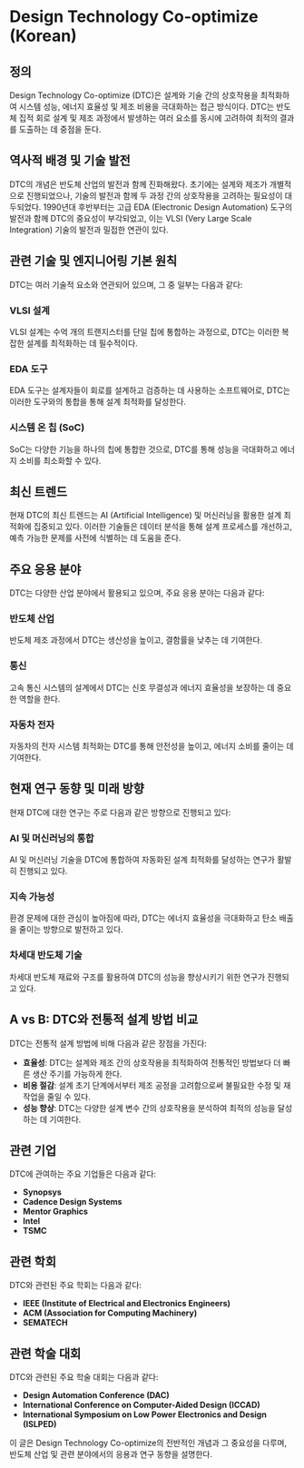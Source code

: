 # Design Technology Co-optimize (Korean)

## 정의
Design Technology Co-optimize (DTC)은 설계와 기술 간의 상호작용을 최적화하여 시스템 성능, 에너지 효율성 및 제조 비용을 극대화하는 접근 방식이다. DTC는 반도체 집적 회로 설계 및 제조 과정에서 발생하는 여러 요소를 동시에 고려하여 최적의 결과를 도출하는 데 중점을 둔다.

## 역사적 배경 및 기술 발전
DTC의 개념은 반도체 산업의 발전과 함께 진화해왔다. 초기에는 설계와 제조가 개별적으로 진행되었으나, 기술의 발전과 함께 두 과정 간의 상호작용을 고려하는 필요성이 대두되었다. 1990년대 후반부터는 고급 EDA (Electronic Design Automation) 도구의 발전과 함께 DTC의 중요성이 부각되었고, 이는 VLSI (Very Large Scale Integration) 기술의 발전과 밀접한 연관이 있다.

## 관련 기술 및 엔지니어링 기본 원칙
DTC는 여러 기술적 요소와 연관되어 있으며, 그 중 일부는 다음과 같다:

### VLSI 설계
VLSI 설계는 수억 개의 트랜지스터를 단일 칩에 통합하는 과정으로, DTC는 이러한 복잡한 설계를 최적화하는 데 필수적이다.

### EDA 도구
EDA 도구는 설계자들이 회로를 설계하고 검증하는 데 사용하는 소프트웨어로, DTC는 이러한 도구와의 통합을 통해 설계 최적화를 달성한다.

### 시스템 온 칩 (SoC)
SoC는 다양한 기능을 하나의 칩에 통합한 것으로, DTC를 통해 성능을 극대화하고 에너지 소비를 최소화할 수 있다.

## 최신 트렌드
현재 DTC의 최신 트렌드는 AI (Artificial Intelligence) 및 머신러닝을 활용한 설계 최적화에 집중되고 있다. 이러한 기술들은 데이터 분석을 통해 설계 프로세스를 개선하고, 예측 가능한 문제를 사전에 식별하는 데 도움을 준다.

## 주요 응용 분야
DTC는 다양한 산업 분야에서 활용되고 있으며, 주요 응용 분야는 다음과 같다:

### 반도체 산업
반도체 제조 과정에서 DTC는 생산성을 높이고, 결함률을 낮추는 데 기여한다.

### 통신
고속 통신 시스템의 설계에서 DTC는 신호 무결성과 에너지 효율성을 보장하는 데 중요한 역할을 한다.

### 자동차 전자
자동차의 전자 시스템 최적화는 DTC를 통해 안전성을 높이고, 에너지 소비를 줄이는 데 기여한다.

## 현재 연구 동향 및 미래 방향
현재 DTC에 대한 연구는 주로 다음과 같은 방향으로 진행되고 있다:

### AI 및 머신러닝의 통합
AI 및 머신러닝 기술을 DTC에 통합하여 자동화된 설계 최적화를 달성하는 연구가 활발히 진행되고 있다.

### 지속 가능성
환경 문제에 대한 관심이 높아짐에 따라, DTC는 에너지 효율성을 극대화하고 탄소 배출을 줄이는 방향으로 발전하고 있다.

### 차세대 반도체 기술
차세대 반도체 재료와 구조를 활용하여 DTC의 성능을 향상시키기 위한 연구가 진행되고 있다.

## A vs B: DTC와 전통적 설계 방법 비교
DTC는 전통적 설계 방법에 비해 다음과 같은 장점을 가진다:

- **효율성**: DTC는 설계와 제조 간의 상호작용을 최적화하여 전통적인 방법보다 더 빠른 생산 주기를 가능하게 한다.
- **비용 절감**: 설계 초기 단계에서부터 제조 공정을 고려함으로써 불필요한 수정 및 재작업을 줄일 수 있다.
- **성능 향상**: DTC는 다양한 설계 변수 간의 상호작용을 분석하여 최적의 성능을 달성하는 데 기여한다.

## 관련 기업
DTC에 관여하는 주요 기업들은 다음과 같다:

- **Synopsys**
- **Cadence Design Systems**
- **Mentor Graphics**
- **Intel**
- **TSMC**

## 관련 학회
DTC와 관련된 주요 학회는 다음과 같다:

- **IEEE (Institute of Electrical and Electronics Engineers)**
- **ACM (Association for Computing Machinery)**
- **SEMATECH**

## 관련 학술 대회
DTC와 관련된 주요 학술 대회는 다음과 같다:

- **Design Automation Conference (DAC)**
- **International Conference on Computer-Aided Design (ICCAD)**
- **International Symposium on Low Power Electronics and Design (ISLPED)**

이 글은 Design Technology Co-optimize의 전반적인 개념과 그 중요성을 다루며, 반도체 산업 및 관련 분야에서의 응용과 연구 동향을 설명한다.